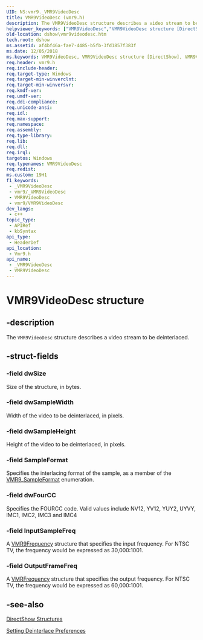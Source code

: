 ```yaml
---
UID: NS:vmr9._VMR9VideoDesc
title: VMR9VideoDesc (vmr9.h)
description: The VMR9VideoDesc structure describes a video stream to be deinterlaced.
helpviewer_keywords: ["VMR9VideoDesc","VMR9VideoDesc structure [DirectShow]","VMR9VideoDescStructure","dshow.vmr9videodesc","vmr9/VMR9VideoDesc"]
old-location: dshow\vmr9videodesc.htm
tech.root: dshow
ms.assetid: af4bf46a-fae7-4485-b5fb-3fd1857f383f
ms.date: 12/05/2018
ms.keywords: VMR9VideoDesc, VMR9VideoDesc structure [DirectShow], VMR9VideoDescStructure, dshow.vmr9videodesc, vmr9/VMR9VideoDesc
req.header: vmr9.h
req.include-header: 
req.target-type: Windows
req.target-min-winverclnt: 
req.target-min-winversvr: 
req.kmdf-ver: 
req.umdf-ver: 
req.ddi-compliance: 
req.unicode-ansi: 
req.idl: 
req.max-support: 
req.namespace: 
req.assembly: 
req.type-library: 
req.lib: 
req.dll: 
req.irql: 
targetos: Windows
req.typenames: VMR9VideoDesc
req.redist: 
ms.custom: 19H1
f1_keywords:
 - _VMR9VideoDesc
 - vmr9/_VMR9VideoDesc
 - VMR9VideoDesc
 - vmr9/VMR9VideoDesc
dev_langs:
 - c++
topic_type:
 - APIRef
 - kbSyntax
api_type:
 - HeaderDef
api_location:
 - Vmr9.h
api_name:
 - _VMR9VideoDesc
 - VMR9VideoDesc
---
```


# VMR9VideoDesc structure


## -description

The <code>VMR9VideoDesc</code> structure describes a video stream to be deinterlaced.

## -struct-fields

### -field dwSize

Size of the structure, in bytes.

### -field dwSampleWidth

Width of the video to be deinterlaced, in pixels.

### -field dwSampleHeight

Height of the video to be deinterlaced, in pixels.

### -field SampleFormat

Specifies the interlacing format of the sample, as a member of the <a href="/previous-versions/windows/desktop/api/vmr9/ne-vmr9-vmr9_sampleformat">VMR9_SampleFormat</a> enumeration.

### -field dwFourCC

Specifies the FOURCC code. Valid values include NV12, YV12, YUY2, UYVY, IMC1, IMC2, IMC3 and IMC4

### -field InputSampleFreq

A <a href="/previous-versions/windows/desktop/api/vmr9/ns-vmr9-vmr9frequency">VMR9Frequency</a> structure that specifies the input frequency. For NTSC TV, the frequency would be expressed as 30,000:1001.

### -field OutputFrameFreq

A <a href="/previous-versions/windows/desktop/api/strmif/ns-strmif-vmrfrequency">VMRFrequency</a> structure that specifies the output frequency. For NTSC TV, the frequency would be expressed as 60,000:1001.

## -see-also

<a href="/windows/desktop/DirectShow/directshow-structures">DirectShow Structures</a>



<a href="/windows/desktop/DirectShow/setting-deinterlace-preferences">Setting Deinterlace Preferences</a>

